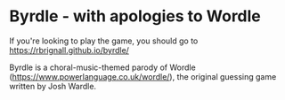 # Byrdle - with apologies to Wordle

If you're looking to play the game, you should go to https://rbrignall.github.io/byrdle/

Byrdle is a choral-music-themed parody of Wordle (https://www.powerlanguage.co.uk/wordle/), the original guessing game written by Josh Wardle.
